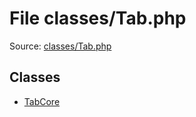File classes/Tab.php
=========

Source: [classes/Tab.php](https://github.com/PrestaShop/PrestaShop/blob/1.6.0.1/classes/Tab.php)


Classes
-------

* [TabCore](class.TabCore.md)

